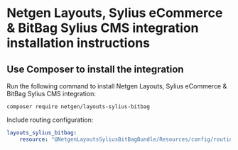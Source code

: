 # Netgen Layouts, Sylius eCommerce & BitBag Sylius CMS integration installation instructions

## Use Composer to install the integration

Run the following command to install Netgen Layouts, Sylius eCommerce & BitBag Sylius CMS integration:

```
composer require netgen/layouts-sylius-bitbag
```

Include routing configuration:

```yaml
layouts_sylius_bitbag:
    resource: "@NetgenLayoutsSyliusBitBagBundle/Resources/config/routing.yaml"
```
